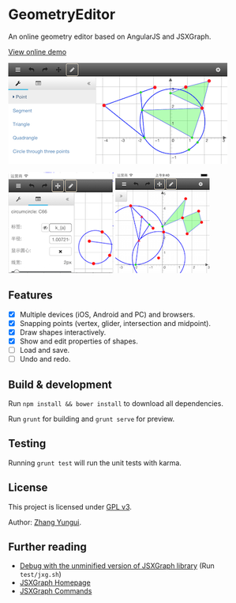 # GeometryEditor

An online geometry editor based on AngularJS and JSXGraph.

[View online demo](https://rhcad.github.io/geomedit)

![](doc/main.png)

![](doc/prop.png) ![](doc/iphone.png)

## Features

 - [x] Multiple devices (iOS, Android and PC) and browsers.
 - [x] Snapping points (vertex, glider, intersection and midpoint).
 - [x] Draw shapes interactively.
 - [x] Show and edit properties of shapes.
 - [ ] Load and save.
 - [ ] Undo and redo.

## Build & development

Run `npm install && bower install` to download all dependencies.

Run `grunt` for building and `grunt serve` for preview.

## Testing

Running `grunt test` will run the unit tests with karma.

## License

This project is licensed under [GPL v3](http://www.gnu.org/licenses/gpl-3.0.html).

Author: [Zhang Yungui](https://github.com/rhcad).

## Further reading

- [Debug with the unminified version of JSXGraph library](doc/build_jxg.md) (Run `test/jxg.sh`)
- [JSXGraph Homepage](http://jsxgraph.uni-bayreuth.de/wp/)
- [JSXGraph Commands](http://www.onemathematicalcat.org/JSXGraphDocs/JSXGraphDocs.htm)
